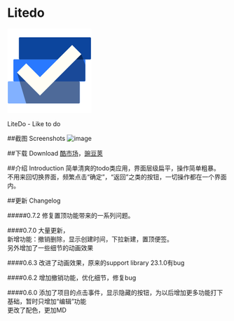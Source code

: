 # Litedo

![image](https://github.com/mmga/Litedo/blob/master/readmeFiles/icon.png)

LiteDo - Like to do


##截图 Screenshots
![image](http://7xog6v.com1.z0.glb.clouddn.com/image%2Fblog%2Fmontage.png)

##下载 Download
[酷市场](http://www.coolapk.com/apk/com.mmga.litedo)，[豌豆荚](http://www.wandoujia.com/apps/com.mmga.litedo)<br>

##介绍 Introduction 
简单清爽的todo类应用，界面层级扁平，操作简单粗暴。<br>
不用来回切换界面，频繁点击“确定”，“返回”之类的按钮，一切操作都在一个界面内。

##更新 Changelog

#####0.7.2
修复置顶功能带来的一系列问题。<br>

####0.7.0
大量更新，<br>
新增功能：撤销删除，显示创建时间，下拉新建，置顶便签。<br>
另外增加了一些细节的动画效果

####0.6.3
改进了动画效果，原来的support library 23.1.0有bug

####0.6.2
增加撤销功能，优化细节，修复bug


####0.6.0
添加了项目的点击事件，显示隐藏的按钮，为以后增加更多功能打下基础，暂时只增加“编辑”功能<br>
更改了配色，更加MD
